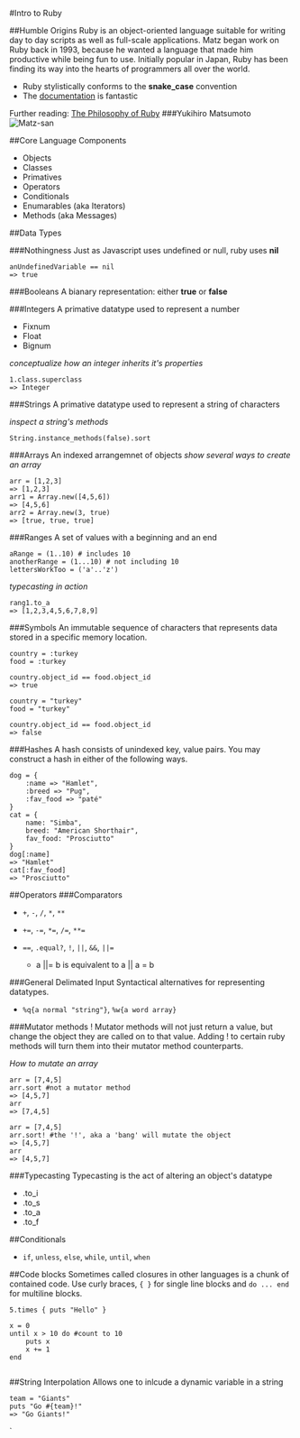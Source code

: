 #Intro to Ruby



##Humble Origins
Ruby is an object-oriented language suitable for writing day to day scripts as well as full-scale applications. Matz began work on Ruby back in 1993, because he wanted a language that made him productive while being fun to use. Initially popular in Japan, Ruby has been finding its way into the hearts of programmers all over the world.

* Ruby stylistically conforms to the **snake_case** convention
* The [documentation](http://ruby-doc.org/) is fantastic

Further reading: [The Philosophy of Ruby](http://www.artima.com/intv/ruby.html)
###Yukihiro Matsumoto
![Matz-san](http://image.gihyo.co.jp/assets/images/dev/serial/01/software_designers/0034/0034-01.JPG "Yukihiro Matsumoto")

##Core Language Components
* Objects
* Classes
* Primatives
* Operators
* Conditionals
* Enumarables (aka Iterators)
* Methods (aka Messages)

##Data Types

###Nothingness
Just as Javascript uses undefined or null, ruby uses **nil**

```
anUndefinedVariable == nil
=> true
```

###Booleans
A bianary representation: either **true** or **false**

###Integers
A primative datatype used to represent a number
* Fixnum
* Float	
* Bignum

*conceptualize how an integer inherits it's properties*
	
```
1.class.superclass
=> Integer
```
###Strings
A primative datatype used to represent a string of characters

*inspect a string's methods*

```
String.instance_methods(false).sort
```

###Arrays
An indexed arrangemnet of objects
*show several ways to create an array*
	
```
arr = [1,2,3]
=> [1,2,3]
arr1 = Array.new([4,5,6])
=> [4,5,6]
arr2 = Array.new(3, true)
=> [true, true, true]
```
	
###Ranges
A set of values with a beginning and an end

```
aRange = (1..10) # includes 10
anotherRange = (1...10) # not including 10
lettersWorkToo = ('a'..'z')
```

*typecasting in action*

```
rang1.to_a
=> [1,2,3,4,5,6,7,8,9]
```

###Symbols
An immutable sequence of characters that represents data stored in a specific memory location.

```
country = :turkey
food = :turkey

country.object_id == food.object_id
=> true

country = "turkey"
food = "turkey"

country.object_id == food.object_id
=> false
```

###Hashes
A hash consists of unindexed key, value pairs. You may construct a hash in either of the following ways.

```
dog = {
	:name => "Hamlet",
	:breed => "Pug",
	:fav_food => "paté"
}
cat = {
	name: "Simba",
	breed: "American Shorthair",
	fav_food: "Prosciutto"
}
dog[:name]
=> "Hamlet"
cat[:fav_food]
=> "Prosciutto"
```

##Operators
###Comparators
* `+`, `-`, `/`, `*`, `**`

* `+=`, `-=`, `*=`, `/=`, `**=`

* `==`, `.equal?`, `!`, `||`, `&&`, `||=`
	* a ||= b is equivalent to a || a = b

###General Delimated Input
Syntactical alternatives for representing datatypes. 

* `%q{a normal "string"}`, `%w{a word array}`

###Mutator methods !
Mutator methods will not just return a value, but change the object they are called on to that value. Adding ! to certain ruby methods will turn them into their mutator method counterparts.

*How to mutate an array*

```
arr = [7,4,5]
arr.sort #not a mutator method
=> [4,5,7]
arr
=> [7,4,5]

arr = [7,4,5]
arr.sort! #the '!', aka a 'bang' will mutate the object
=> [4,5,7]
arr
=> [4,5,7]
```

###Typecasting
Typecasting is the act of altering an object's datatype

* .to_i
* .to_s
* .to_a
* .to_f

##Conditionals
* `if`, `unless`, `else`, `while`, `until`, `when`

##Code blocks
Sometimes called closures in other languages is a chunk of contained code. Use curly braces, `{ }` for single line blocks and `do ... end` for multiline blocks.

```
5.times { puts "Hello" }

x = 0
until x > 10 do	#count to 10
	puts x
	x += 1
end


```

##String Interpolation
Allows one to inlcude a dynamic variable in a string

```
team = "Giants"
puts "Go #{team}!"
=> "Go Giants!"
```
`
